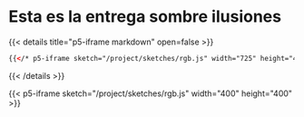 # Esta es la entrega sombre ilusiones

{{< details title="p5-iframe markdown" open=false >}}
```html
{{</* p5-iframe sketch="/project/sketches/rgb.js" width="725" height="425 */>}}
```
{{< /details >}}

{{< p5-iframe sketch="/project/sketches/rgb.js" width="400" height="400" >}}



